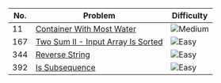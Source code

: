 | No. | Problem | Difficulty |
|-----|---------|------------|
| 11  | [Container With Most Water](https://leetcode.com/problems/container-with-most-water/) | ![Medium](https://img.shields.io/badge/-Medium-yellow) |
| 167 | [Two Sum II - Input Array Is Sorted](https://leetcode.com/problems/two-sum-ii-input-array-is-sorted/) | ![Easy](https://img.shields.io/badge/-Easy-brightgreen) |
| 344 | [Reverse String](https://leetcode.com/problems/reverse-string/) | ![Easy](https://img.shields.io/badge/-Easy-brightgreen) |
| 392 | [Is Subsequence](https://leetcode.com/problems/is-subsequence/) | ![Easy](https://img.shields.io/badge/-Easy-brightgreen) |
